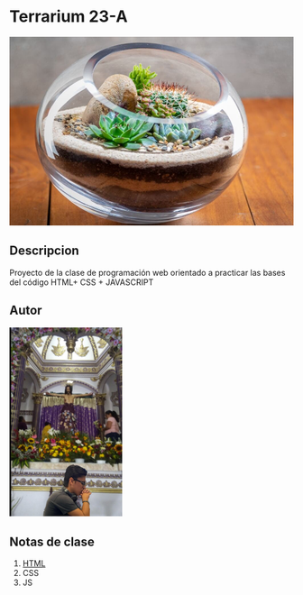 # Terrarium 23-A
![Terrario Imagen](./imagenes/tipos-terrarios.jpg)

## Descripcion
Proyecto de la clase de programación web orientado
 a practicar las bases del código HTML+ CSS + JAVASCRIPT 

 ## Autor 
 <img  src = "./imagenes/IMG-20230308-WA0006.jpg"
 width ="200"
 />

 ## Notas de clase
 1. [HTML](https://github.com/ELIEZER070901/PW-Terrario-2023A/blob/dev/NOTAS/HTML.md#L1)
 2. CSS
 3. JS

